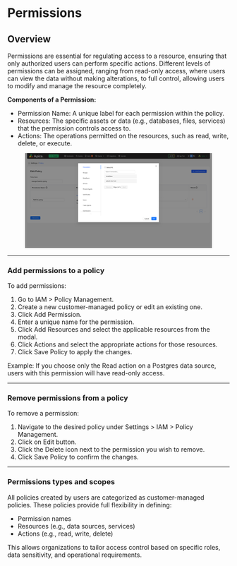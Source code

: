 # Permissions

## Overview

Permissions are essential for regulating access to a resource, ensuring that only authorized users can perform specific actions. Different levels of permissions can be assigned, ranging from read-only access, where users can view the data without making alterations, to full control, allowing users to modify and manage the resource completely.&#x20;

**Components of a Permission:**

* Permission Name: A unique label for each permission within the policy.
* Resources: The specific assets or data (e.g., databases, files, services) that the permission controls access to.
* Actions: The operations permitted on the resources, such as read, write, delete, or execute.

<figure><img src="../../../.gitbook/assets/image (574).png" alt=""><figcaption></figcaption></figure>

***

### &#x20;Add permissions to a policy

To add permissions:

1. Go to IAM > Policy Management.
2. Create a new customer-managed policy or edit an existing one.
3. Click Add Permission.
4. Enter a unique name for the permission.
5. Click Add Resources and select the applicable resources from the modal.
6. Click Actions and select the appropriate actions for those resources.
7. Click Save Policy to apply the changes.

Example: If you choose only the Read action on a Postgres data source, users with this permission will have read-only access.

***

### &#x20;Remove permissions from a policy

To remove a permission:

1. Navigate to the desired policy under Settings > IAM > Policy Management.
2. Click on Edit button.
3. Click the Delete icon next to the permission you wish to remove.
4. Click Save Policy to confirm the changes.

***

### &#x20;Permissions types and scopes

All policies created by users are categorized as customer-managed policies. These policies provide full flexibility in defining:

* Permission names
* Resources (e.g., data sources, services)
* Actions (e.g., read, write, delete)

This allows organizations to tailor access control based on specific roles, data sensitivity, and operational requirements.
